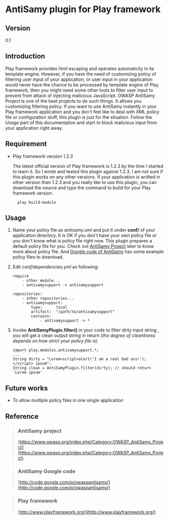 AntiSamy plugin for Play framework
==================================

## Version ##
0.1

## Introduction ##
Play framework provides html escaping and operates automaticlly in its template engine. However, if you have the need of customizing policy of filtering user input of your application, or user input in your application would never have the chance to be processed by template engine of Play framework, then you might need some other tools to filter user input to prevent from attack of injecting malicious JavaScript. 
OWASP AntiSamy Project is one of the best projects to do such things. It allows you customizing filtering policy. If you want to use AntiSamy instantly in your Play framework application and you don't feel like to deal with XML policy file or configuration stuff, this plugin is just for the situation. Follow the *Usage* part of this documentation and start to block malicious input from your application right away.

## Requirement ##
* Play framework version 1.2.3

    The latest official version of Play framework is 1.2.3 by the time I started to learn it. So I wrote and tested this plugin against 1.2.3.
    I am not sure if this plugin works on any other versions. If your application is writted in other version than 1.2.3 and you really like to use this plugin, you can download the source and type the command to build for your Play framework version.
    
        play build-module

## Usage ##

1.  Name your policy file as *antisamy.xml* and put it under **conf/** of your application directory.
    It is OK if you don't have your own policy file or you don't know what is policy file right now. This plugin prepares a default policy file for you. Check out [AntiSamy Project](https://www.owasp.org/index.php/Category:OWASP_AntiSamy_Project) later to know more about policy file. And [Google code of AntiSamy](http://code.google.com/p/owaspantisamy/downloads/list) has some example policy files to download.
2.  Edit *conf/dependencies.yml* as following:
   
        require
            - other module... 
            - antisamysupport -> antisamysupport

        repositories:
            - other repositories...
            - antisamysupport:
                type:      local
                artifact:  "/path/to/antisamysupport"
                contains:
                    - antisamysupport -> *

3.  Invoke **AntiSamyPlugin.filter()** in your code to filter dirty input string , you will get a clean output string in return (*the degree of cleanliness depends on how strict your policy file is*)

        import play.modules.antisamysupport.*;
        ...
        String dirty = "Lorem<script>alert('I am a real bad ass!');</script> ipsum";
        String clean = AntiSamyPlugin.filter(dirty); // should return 'Lorem ipsum'


## Future works ##
* To allow multiple policy files in one single application

## Reference ##

> ### AntiSamy project ###
> [https://www.owasp.org/index.php/Category:OWASP_AntiSamy_Project](https://www.owasp.org/index.php/Category:OWASP_AntiSamy_Project)

> ### AntiSamy Google code ###
> [http://code.google.com/p/owaspantisamy/](http://code.google.com/p/owaspantisamy/)

> ### Play framework ###
> [http://www.playframework.org/](http://www.playframework.org/)
 
